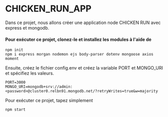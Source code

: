 # CHICKEN_RUN_APP
Dans ce projet, nous allons créer une application node CHICKEN RUN avec express et mongodb.

#### Pour exécuter ce projet, clonez-le et installez les modules à l'aide de
```
npm init
npm i express morgan nodemon ejs body-parser dotenv mongoose axios moment

```
Ensuite, créez le fichier config.env et créez la variable PORT et MONGO_URI et spécifiez les valeurs.


```
PORT=3000
MONGO_URI=mongodb+srv://admin:<password>@cluster0.relbn91.mongodb.net/?retryWrites=true&w=majority
```

Pour exécuter ce projet, tapez simplement

```
npm start
```
